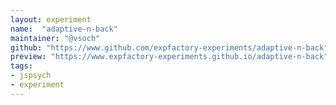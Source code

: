 ```yaml
---
layout: experiment
name:  "adaptive-n-back"
maintainer: "@vsoch"
github: "https://www.github.com/expfactory-experiments/adaptive-n-back"
preview: "https://www.expfactory-experiments.github.io/adaptive-n-back"
tags:
- jspsych
- experiment
---
```

